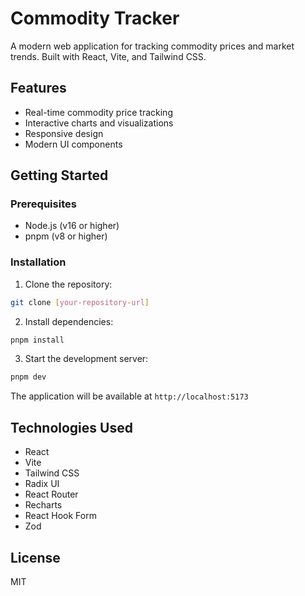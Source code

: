 # Commodity Tracker

A modern web application for tracking commodity prices and market trends. Built with React, Vite, and Tailwind CSS.

## Features

- Real-time commodity price tracking
- Interactive charts and visualizations
- Responsive design
- Modern UI components

## Getting Started

### Prerequisites

- Node.js (v16 or higher)
- pnpm (v8 or higher)

### Installation

1. Clone the repository:
```bash
git clone [your-repository-url]
```

2. Install dependencies:
```bash
pnpm install
```

3. Start the development server:
```bash
pnpm dev
```

The application will be available at `http://localhost:5173`

## Technologies Used

- React
- Vite
- Tailwind CSS
- Radix UI
- React Router
- Recharts
- React Hook Form
- Zod

## License

MIT 